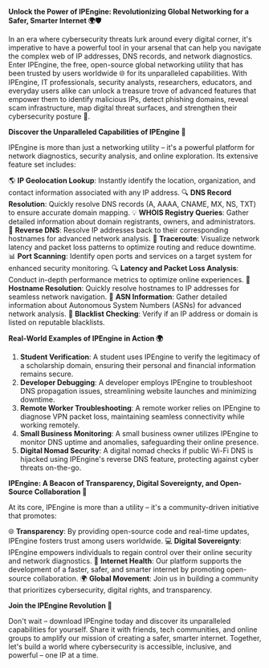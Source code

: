 **Unlock the Power of IPEngine: Revolutionizing Global Networking for a Safer, Smarter Internet 🌍🛡️**

In an era where cybersecurity threats lurk around every digital corner, it's imperative to have a powerful tool in your arsenal that can help you navigate the complex web of IP addresses, DNS records, and network diagnostics. Enter IPEngine, the free, open-source global networking utility that has been trusted by users worldwide 🌐 for its unparalleled capabilities. With IPEngine, IT professionals, security analysts, researchers, educators, and everyday users alike can unlock a treasure trove of advanced features that empower them to identify malicious IPs, detect phishing domains, reveal scam infrastructure, map digital threat surfaces, and strengthen their cybersecurity posture 🔐.

**Discover the Unparalleled Capabilities of IPEngine 📡**

IPEngine is more than just a networking utility – it's a powerful platform for network diagnostics, security analysis, and online exploration. Its extensive feature set includes:

🌎 **IP Geolocation Lookup**: Instantly identify the location, organization, and contact information associated with any IP address.
🔍 **DNS Record Resolution**: Quickly resolve DNS records (A, AAAA, CNAME, MX, NS, TXT) to ensure accurate domain mapping.
💡 **WHOIS Registry Queries**: Gather detailed information about domain registrants, owners, and administrators.
🔄 **Reverse DNS**: Resolve IP addresses back to their corresponding hostnames for advanced network analysis.
🚀 **Traceroute**: Visualize network latency and packet loss patterns to optimize routing and reduce downtime.
📊 **Port Scanning**: Identify open ports and services on a target system for enhanced security monitoring.
🔍 **Latency and Packet Loss Analysis**: Conduct in-depth performance metrics to optimize online experiences.
👀 **Hostname Resolution**: Quickly resolve hostnames to IP addresses for seamless network navigation.
🚫 **ASN Information**: Gather detailed information about Autonomous System Numbers (ASNs) for advanced network analysis.
🚨 **Blacklist Checking**: Verify if an IP address or domain is listed on reputable blacklists.

**Real-World Examples of IPEngine in Action 🌍**

1. **Student Verification**: A student uses IPEngine to verify the legitimacy of a scholarship domain, ensuring their personal and financial information remains secure.
2. **Developer Debugging**: A developer employs IPEngine to troubleshoot DNS propagation issues, streamlining website launches and minimizing downtime.
3. **Remote Worker Troubleshooting**: A remote worker relies on IPEngine to diagnose VPN packet loss, maintaining seamless connectivity while working remotely.
4. **Small Business Monitoring**: A small business owner utilizes IPEngine to monitor DNS uptime and anomalies, safeguarding their online presence.
5. **Digital Nomad Security**: A digital nomad checks if public Wi-Fi DNS is hijacked using IPEngine's reverse DNS feature, protecting against cyber threats on-the-go.

**IPEngine: A Beacon of Transparency, Digital Sovereignty, and Open-Source Collaboration 🔐**

At its core, IPEngine is more than a utility – it's a community-driven initiative that promotes:

🌐 **Transparency**: By providing open-source code and real-time updates, IPEngine fosters trust among users worldwide.
💻 **Digital Sovereignty**: IPEngine empowers individuals to regain control over their online security and network diagnostics.
📡 **Internet Health**: Our platform supports the development of a faster, safer, and smarter internet by promoting open-source collaboration.
🌍 **Global Movement**: Join us in building a community that prioritizes cybersecurity, digital rights, and transparency.

**Join the IPEngine Revolution 🚀**

Don't wait – download IPEngine today and discover its unparalleled capabilities for yourself. Share it with friends, tech communities, and online groups to amplify our mission of creating a safer, smarter internet. Together, let's build a world where cybersecurity is accessible, inclusive, and powerful – one IP at a time.
